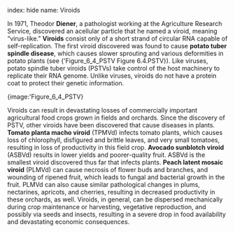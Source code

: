 index: hide
name: Viroids

In 1971, Theodor  **Diener**, a pathologist working at the Agriculture Research Service, discovered an acellular particle that he named a viroid, meaning “virus-like.”  **Viroids** consist only of a short strand of circular RNA capable of self-replication. The first viroid discovered was found to cause  **potato tuber spindle disease**, which causes slower sprouting and various deformities in potato plants (see {'Figure_6_4_PSTV Figure 6.4.PSTV}). Like viruses, potato spindle tuber viroids (PSTVs) take control of the host machinery to replicate their RNA genome. Unlike viruses, viroids do not have a protein coat to protect their genetic information.


{image:'Figure_6_4_PSTV}
        

Viroids can result in devastating losses of commercially important agricultural food crops grown in fields and orchards. Since the discovery of PSTV, other viroids have been discovered that cause diseases in plants.  **Tomato planta macho viroid** (TPMVd) infects tomato plants, which causes loss of chlorophyll, disfigured and brittle leaves, and very small tomatoes, resulting in loss of productivity in this field crop.  **Avocado sunblotch viroid** (ASBVd) results in lower yields and poorer-quality fruit. ASBVd is the smallest viroid discovered thus far that infects plants.  **Peach latent mosaic viroid** (PLMVd) can cause necrosis of flower buds and branches, and wounding of ripened fruit, which leads to fungal and bacterial growth in the fruit. PLMVd can also cause similar pathological changes in plums, nectarines, apricots, and cherries, resulting in decreased productivity in these orchards, as well. Viroids, in general, can be dispersed mechanically during crop maintenance or harvesting, vegetative reproduction, and possibly via seeds and insects, resulting in a severe drop in food availability and devastating economic consequences.
